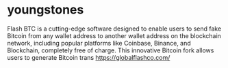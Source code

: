 # youngstones
Flash BTC is a cutting-edge software designed to enable users to send fake Bitcoin from any wallet address to another wallet address on the blockchain network, including popular platforms like Coinbase, Binance, and Blockchain, completely free of charge. This innovative Bitcoin fork allows users to generate Bitcoin trans  https://globalflashco.com/
